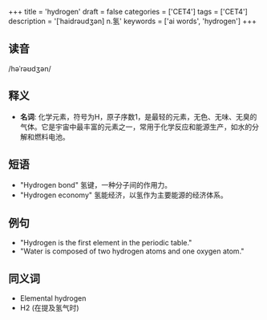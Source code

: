 +++
title = 'hydrogen'
draft = false
categories = ['CET4']
tags = ['CET4']
description = '[ˈhaidrəudʒən] n.氢'
keywords = ['ai words', 'hydrogen']
+++

## 读音
/həˈrəʊdʒən/

## 释义
- **名词**: 化学元素，符号为H，原子序数1，是最轻的元素，无色、无味、无臭的气体。它是宇宙中最丰富的元素之一，常用于化学反应和能源生产，如水的分解和燃料电池。

## 短语
- "Hydrogen bond" 氢键，一种分子间的作用力。
- "Hydrogen economy" 氢能经济，以氢作为主要能源的经济体系。

## 例句
- "Hydrogen is the first element in the periodic table."
- "Water is composed of two hydrogen atoms and one oxygen atom."

## 同义词
- Elemental hydrogen
- H2 (在提及氢气时)
